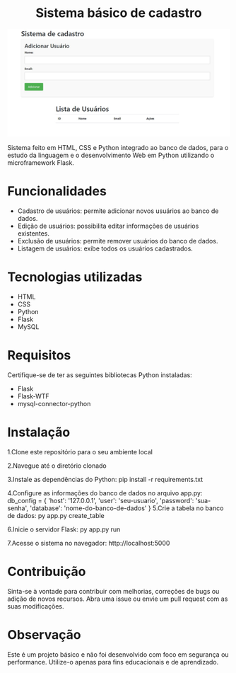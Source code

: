 <h1 align="center"> Sistema básico de cadastro </h1>
<p align="center">
  <img src="https://github.com/akihanma/crud.py/blob/main/projetoimg/projeto.jpeg" alt="Screenshot do Sistema">
</p>
<p>Sistema feito em HTML, CSS e Python integrado ao banco de dados, para o estudo da linguagem e o desenvolvimento Web em Python utilizando o microframework Flask.</p> 

<h1>Funcionalidades</h1>

- Cadastro de usuários: permite adicionar novos usuários ao banco de dados.
- Edição de usuários: possibilita editar informações de usuários existentes.
- Exclusão de usuários: permite remover usuários do banco de dados.
- Listagem de usuários: exibe todos os usuários cadastrados.

<h1>Tecnologias utilizadas</h1>

- HTML
- CSS
- Python
- Flask
- MySQL

<h1>Requisitos</h1>

<p>Certifique-se de ter as seguintes bibliotecas Python instaladas:</p>

- Flask
- Flask-WTF
- mysql-connector-python

<h1>Instalação</h1
  
1.Clone este repositório para o seu ambiente local
  
2.Navegue até o diretório clonado
  
3.Instale as dependências do Python: pip install -r requirements.txt
  
4.Configure as informações do banco de dados no arquivo app.py: 
  db_config = {
    'host': '127.0.0.1',
    'user': 'seu-usuario',
    'password': 'sua-senha',
    'database': 'nome-do-banco-de-dados'
}
 5.Crie a tabela no banco de dados: py app.py create_table 
  
 6.Inicie o servidor Flask: py app.py run
  
 7.Acesse o sistema no navegador: http://localhost:5000

  <h1>Contribuição</h1>
<p>Sinta-se à vontade para contribuir com melhorias, correções de bugs ou adição de novos recursos. Abra uma issue ou envie um pull request com as suas modificações.</p>


<h1>Observação</h1>
<p>Este é um projeto básico e não foi desenvolvido com foco em segurança ou performance. Utilize-o apenas para fins educacionais e de aprendizado.</p>
